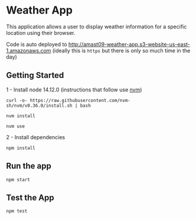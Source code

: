 # Weather App

This application allows a user to display weather information for a specific
location using their browser.

Code is auto deployed to http://amast09-weather-app.s3-website-us-east-1.amazonaws.com
(ideally this is `https` but there is only so much time in the day)

## Getting Started

1 - Install node 14.12.0 (instructions that follow use [nvm](https://github.com/nvm-sh/nvm#installing-and-updating))

```
curl -o- https://raw.githubusercontent.com/nvm-sh/nvm/v0.36.0/install.sh | bash
```

```
nvm install
```

```
nvm use
```

2 - Install dependencies

```
npm install
```

## Run the app

```
npm start
```

## Test the App

```
npm test
```
